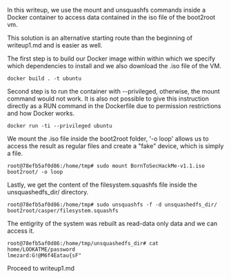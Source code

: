 In this writeup, we use the mount and unsquashfs commands inside a Docker container to access data contained in the iso file of the boot2root vm.

This solution is an alternative starting route than the beginning of writeup1.md and is easier as well.

The first step is to build our Docker image within within which we specify which dependencies to install and we also download the .iso file of the VM.

```
docker build . -t ubuntu
```

Second step is to run the container with --privileged, otherwise, the mount command would not work. It is also not possible to give this instruction directly as a RUN command in the Dockerfile due to permission restrictions and how Docker works.

```
docker run -ti --privileged ubuntu
```

We mount the .iso file inside the boot2root folder, '-o loop' allows us to access the result as regular files and create a "fake" device, which is simply a file.

```
root@78efb5af0d86:/home/tmp# sudo mount BornToSecHackMe-v1.1.iso boot2root/ -o loop
```

Lastly, we get the content of the filesystem.squashfs file inside the unsquashedfs_dir/ directory.

```
root@78efb5af0d86:/home/tmp# sudo unsquashfs -f -d unsquashedfs_dir/ boot2root/casper/filesystem.squashfs
```

The entigrity of the system was rebuilt as read-data only data and we can access it.

```
root@78efb5af0d86:/home/tmp/unsquashedfs_dir# cat home/LOOKATME/password
lmezard:G!@M6f4Eatau{sF"
```

Proceed to writeup1.md
